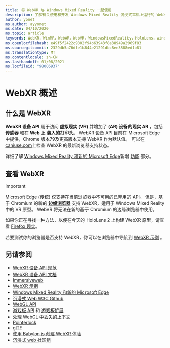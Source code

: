 ```yaml
---
title: 将 WebXR 与 Windows Mixed Reality 一起使用
description: 了解有关使用和开发 Windows Mixed Reality 沉浸式耳机上运行的 WebXR 应用程序的基础知识。
author: yonet
ms.author: ayyonet
ms.date: 04/10/2020
ms.topic: article
keywords: WebXR，WinMR，WebAR，WebVR，WindowsMixedReality，HoloLens，windows mixed reality，web vr，web xr，web mr，web ar，360，360视频，360视频，360照片，360照片，360内容，沉浸式 web，immersiveweb，IW
ms.openlocfilehash: e49f5f2422c9802f94b63943f8a38949a2969f83
ms.sourcegitcommit: 2329db5a76dfe1b844e21291dbc8ee3888ed1b81
ms.translationtype: MT
ms.contentlocale: zh-CN
ms.lasthandoff: 01/08/2021
ms.locfileid: "98006937"
---
```

# <a name="webxr-overview"></a>WebXR 概述

## <a name="what-is-webxr"></a>什么是 WebXR

**WebXR 设备 API** 用于访问 **虚拟现实 (VR)** 并增加了 **(AR) 设备的现实 AR** ，包括 **传感器** 和在 **Web** 上 **装入的打印头**。 WebXR 设备 API 目前在 Microsoft Edge 中提供，Chrome 版本79及更高版本支持 WebXR 作为默认值。 可以在 [caniuse.com](https://caniuse.com/#search=webxr)上检查 WebXR 的最新浏览器支持状态。

详细了解 [Windows Mixed Reality 和新的 Microsoft Edge](https://docs.microsoft.com/windows/mixed-reality/new-microsoft-edge#introducing-the-new-microsoft-edge)新增 [功能](https://docs.microsoft.com/windows/mixed-reality/mrtk-porting-guide) 部分。

## <a name="viewing-webxr"></a>查看 WebXR

> [!IMPORTANT]
> Microsoft Edge (传统) 仅支持在当前浏览器中不可用的已弃用的 API。 但是，基于 Chromium 的新的 **[边缘浏览器](../../whats-new/new-microsoft-edge.md)** 支持 WebXR，适用于 Windows Mixed Reality 中的 VR 原型。 WebVR 将无法在新的基于 Chromium 的边缘浏览器中使用。
> 
> 如果你正在寻找一种方法，以便在今天的 HoloLens 2 上构建 WebXR 原型，请查看 [Firefox 现实](https://mixedreality.mozilla.org/firefox-reality/)。

若要测试你的浏览器是否支持 WebXR，你可以在浏览器中导航到 [WebXR 示例](https://immersive-web.github.io/webxr-samples/) 。

## <a name="see-also"></a>另请参阅

* [WebXR 设备 API 规范](https://immersive-web.github.io/webxr/)
* [WebXR 设备 API 文档](https://developer.mozilla.org/en-US/docs/Web/API/WebXR_Device_API)
* [Immersiveweb](https://immersiveweb.dev/)
* [WebXR 示例](https://immersive-web.github.io/webxr-samples/)
* [Windows Mixed Reality 和新的 Microsoft Edge](https://docs.microsoft.com/windows/mixed-reality/new-microsoft-edge#introducing-the-new-microsoft-edge)
* [沉浸式 Web W3C Github](https://github.com/immersive-web)
* [WebGL API](https://msdn.microsoft.com/library/bg182648(v=vs.85).aspx)
* [游戏板 API](https://msdn.microsoft.com/library/dn743630(v=vs.85).aspx) 和 [游戏板扩展](https://w3c.github.io/gamepad/extensions.html)
* [处理 WebGL 中丢失的上下文](https://www.khronos.org/webgl/wiki/HandlingContextLost)
* [Pointerlock](https://www.w3.org/TR/pointerlock/)
* [glTF](https://www.khronos.org/gltf)
* [使用 Babylon.js 创建 WebXR 体验](https://doc.babylonjs.com/how_to/introduction_to_webxr)
* [沉浸式 web 社区组](https://www.w3.org/community/immersive-web/)
